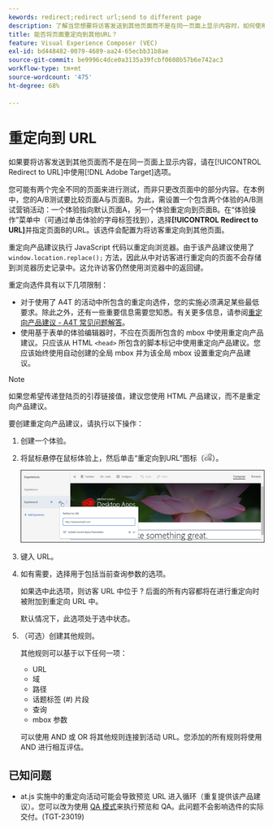 ```yaml
---
kewords: redirect;redirect url;send to different page
description: 了解当您想要将访客发送到其他页面而不是在同一页面上显示内容时，如何使用Adobe [!DNL Target] 中的“重定向到URL”选项。
title: 能否将页面重定向到其他URL？
feature: Visual Experience Composer (VEC)
exl-id: bd448482-0079-4689-aa24-65ecbb31b8ae
source-git-commit: be9996c4dce0a3135a39fcbf0608b57b6e742ac3
workflow-type: tm+mt
source-wordcount: '475'
ht-degree: 68%

---
```


# 重定向到 URL

如果要将访客发送到其他页面而不是在同一页面上显示内容，请在[!UICONTROL Redirect to URL]中使用[!DNL Adobe Target]选项。

您可能有两个完全不同的页面来进行测试，而非只更改页面中的部分内容。在本例中，您的A/B测试要比较页面A与页面B。为此，需设置一个包含两个体验的A/B测试营销活动：一个体验指向默认页面A，另一个体验重定向到页面B。在“体验操作”菜单中（可通过单击体验的字母标签找到），选择&#x200B;**[!UICONTROL Redirect to URL]**&#x200B;并指定页面B的URL。该选件会配置为将访客重定向到其他页面。

重定向产品建议执行 JavaScript 代码以重定向浏览器。由于该产品建议使用了 `window.location.replace();` 方法，因此从中对访客进行重定向的页面不会存储到浏览器历史记录中。这允许访客仍然使用浏览器中的返回键。

重定向选件具有以下几项限制：

* 对于使用了 A4T 的活动中所包含的重定向选件，您的实施必须满足某些最低要求。除此之外，还有一些重要信息需要您知悉。有关更多信息，请参阅[重定向产品建议 - A4T 常见问题解答](/help/main/c-integrating-target-with-mac/a4t/r-a4t-faq/a4t-faq-redirect-offers.md#concept_21BF213F10E1414A9DCD4A98AF207905)。
* 使用基于表单的体验编辑器时，不应在页面所包含的 mbox 中使用重定向产品建议。只应该从 HTML `<head>` 所包含的脚本标记中使用重定向产品建议。您应该始终使用自动创建的全局 mbox 并为该全局 mbox 设置重定向产品建议。

>[!NOTE]
>
>如果您希望传递登陆页的引荐链接值，建议您使用 HTML 产品建议，而不是重定向产品建议。

要创建重定向产品建议，请执行以下操作：

1. 创建一个体验。
1. 将鼠标悬停在鼠标体验上，然后单击“重定向到URL”图标（![icon_redirect_url图像](assets/icon_redirect_url.png)）。

   ![exp_actions图像](assets/exp_actions.png)

1. 键入 URL。
1. 如有需要，选择用于包括当前查询参数的选项。

   如果选中此选项，则访客 URL 中位于 ? 后面的所有内容都将在进行重定向时被附加到重定向 URL 中。

   默认情况下，此选项处于选中状态。
1. （可选）创建其他规则。

   其他规则可以基于以下任何一项：

   * URL
   * 域
   * 路径
   * 话题标签 (#) 片段
   * 查询
   * mbox 参数

   可以使用 AND 或 OR 将其他规则连接到活动 URL。您添加的所有规则将使用 AND 进行相互评估。

## 已知问题

* at.js 实施中的重定向活动可能会导致预览 URL 进入循环（重复提供该产品建议）。您可以改为使用 [QA 模式](/help/main/c-activities/c-activity-qa/activity-qa.md)来执行预览和 QA。此问题不会影响选件的实际交付。(TGT-23019)
